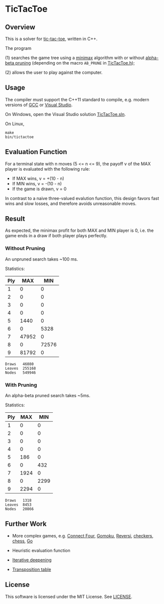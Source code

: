 # TicTacToe

## Overview

This is a solver for [tic-tac-toe](https://en.wikipedia.org/wiki/Tic-tac-toe), written in C++.

The program 

(1) searches the game tree using a [minimax](https://en.wikipedia.org/wiki/Minimax) algorithm with or without [alpha-beta pruning](https://en.wikipedia.org/wiki/Alpha%E2%80%93beta_pruning) (depending on the macro `AB_PRUNE` in [TicTacToe.h](TicTacToe/TicTacToe.h));

(2) allows the user to play against the computer.

## Usage

The compiler must support the C++11 standard to compile, e.g. modern versions of [GCC](https://gcc.gnu.org/projects/cxx0x.html) or [Visual Studio](https://msdn.microsoft.com/library/hh567368.aspx).

On Windows, open the Visual Studio solution [TicTacToe.sln](TicTacToe.sln).

On Linux,

```
make
bin/tictactoe
```

## Evaluation Function

For a terminal state with n moves (5 <= n <= 9), the payoff v of the MAX player is evaluated with the following rule:

- If MAX wins, v = +(10 - n)
- If MIN wins, v = -(10 - n)
- If the game is drawn, v = 0

In contrast to a naive three-valued evalution function, this design favors fast wins and slow losses, and therefore avoids unreasonable moves.

## Result

As expected, the minimax profit for both MAX and MIN player is 0, i.e. the game ends in a draw if both player plays perfectly.

### Without Pruning

An unpruned search takes ~100 ms.

Statistics:

| Ply   | MAX   | MIN   |
| ----- | ----- | ----- |
| 1     | 0     | 0     |
| 2     | 0     | 0     |
| 3     | 0     | 0     |
| 4     | 0     | 0     |
| 5     | 1440  | 0     |
| 6     | 0     | 5328  |
| 7     | 47952 | 0     |
| 8     | 0     | 72576 |
| 9     | 81792 | 0     |

```
Draws   46080
Leaves  255168
Nodes   549946
```

### With Pruning

An alpha-beta pruned search takes ~5ms.

Statistics:

| Ply   |  MAX  | MIN   |
| ----- | ----- | ----- |
| 1     | 0     | 0     |
| 2     | 0     | 0     |
| 3     | 0     | 0     |
| 4     | 0     | 0     |
| 5     | 186   | 0     |
| 6     | 0     | 432   |
| 7     | 1924  | 0     |
| 8     | 0     | 2299  |
| 9     | 2294  | 0     |

```
Draws   1318
Leaves  8453
Nodes   20866
```

## Further Work

- More complex games, e.g. [Connect Four](https://en.wikipedia.org/wiki/Connect_Four), [Gomoku](https://en.wikipedia.org/wiki/Gomoku), [Reversi](https://en.wikipedia.org/wiki/Reversi), [checkers](https://en.wikipedia.org/wiki/Draughts), [chess](https://en.wikipedia.org/wiki/Chess), [Go](https://en.wikipedia.org/wiki/Go_(game))

- Heuristic evaluation function

- [Iterative deepening](https://en.wikipedia.org/wiki/Iterative_deepening_depth-first_search)

- [Transposition table](https://en.wikipedia.org/wiki/Transposition_table)

## License

This software is licensed under the MIT License. See [LICENSE](LICENSE).
